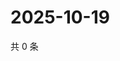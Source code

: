 # 2025-10-19

共 0 条

<!-- BEGIN ZHIHUQUESTIONS -->
<!-- 最后更新时间 Sun Oct 19 2025 00:12:08 GMT+0800 (China Standard Time) -->

<!-- END ZHIHUQUESTIONS -->
